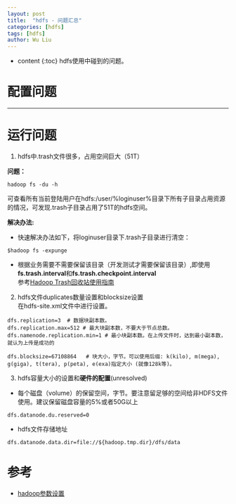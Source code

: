 ```yaml
---
layout: post
title:  "hdfs - 问题汇总"
categories: [hdfs]
tags: [hdfs]
author: Wu Liu
---
```


* content
{:toc}
hdfs使用中碰到的问题。




# 配置问题


-----------------------------------------------------------

# 运行问题

 1. hdfs中.trash文件很多，占用空间巨大（51T）<br/>

**问题：**<br/>
```
hadoop fs -du -h
```
可查看所有当前登陆用户在hdfs:/user/%loginuser%目录下所有子目录占用资源的情况，可发现.trash子目录占用了51T的hdfs空间。

**解决办法:**<br/>
  - 快速解决办法如下，将loginuser目录下.trash子目录进行清空：<br/>
```
$hadoop fs -expunge
```

  - 根据业务需要不需要保留该目录（开发测试才需要保留该目录）,即使用**fs.trash.interval**和**fs.trash.checkpoint.interval**<br/>
参考[Hadoop Trash回收站使用指南](https://blog.csdn.net/sunnyyoona/article/details/78869778)

 2. hdfs文件duplicates数量设置和blocksize设置<br/>
在hdfs-site.xml文件中进行设置。
```
dfs.replication=3  # 数据块副本数。
dfs.replication.max=512 # 最大块副本数，不要大于节点总数。
dfs.namenode.replication.min=1 # 最小块副本数。在上传文件时，达到最小副本数，就认为上传是成功的
```

```
dfs.blocksize=67108864   # 块大小，字节。可以使用后缀: k(kilo), m(mega), g(giga), t(tera), p(peta), e(exa)指定大小 (就像128k等)。
```

 3. hdfs容量大小的设置和**硬件的配置**(unresolved)
  - 每个磁盘（volume）的保留空间，字节。要注意留足够的空间给非HDFS文件使用。建议保留磁盘容量的5%或者50G以上
```
dfs.datanode.du.reserved=0 
```
  - hdfs文件存储地址
```
dfs.datanode.data.dir=file://${hadoop.tmp.dir}/dfs/data
```

# 参考
 - [hadoop参数设置](https://www.cnblogs.com/peizhe123/p/5540845.html)
